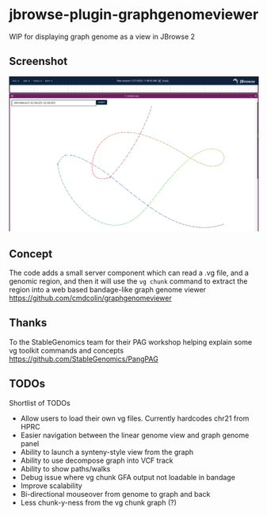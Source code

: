 # jbrowse-plugin-graphgenomeviewer

WIP for displaying graph genome as a view in JBrowse 2

## Screenshot

![](img/1.png)

## Concept

The code adds a small server component which can read a .vg file, and a genomic
region, and then it will use the `vg chunk` command to extract the region into a
web based bandage-like graph genome viewer
https://github.com/cmdcolin/graphgenomeviewer

## Thanks

To the StableGenomics team for their PAG workshop helping explain some vg
toolkit commands and concepts https://github.com/StableGenomics/PangPAG

## TODOs

Shortlist of TODOs

- Allow users to load their own vg files. Currently hardcodes chr21 from HPRC
- Easier navigation between the linear genome view and graph genome panel
- Ability to launch a synteny-style view from the graph
- Ability to use decompose graph into VCF track
- Ability to show paths/walks
- Debug issue where vg chunk GFA output not loadable in bandage
- Improve scalability
- Bi-directional mouseover from genome to graph and back
- Less chunk-y-ness from the vg chunk graph (?)
